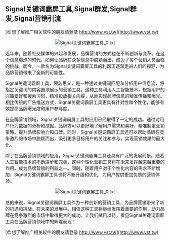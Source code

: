 ## **Signal关键词霸屏工具,Signal群发,Signal群发,Signal营销引流**

[😍想了解推广相关软件的朋友请登录 http://www.vst.tw](http://www.vst.tw)

 <center><img src="https://vst.tw/MP4/tuiguang/png/5.png" alt="Signal关键词霸屏工具_0.txt"></center>

近年来，随着社交媒体的兴起和发展，品牌营销的方式也在不断创新与变革。在这个信息爆炸的时代，如何让品牌在众多信息中脱颖而出，成为了每个营销人员面临的挑战。而今，一款名为Signal关键词霸屏工具的利器正逐渐走进人们的视野，为品牌营销带来了全新的可能性。

Signal关键词霸屏工具，顾名思义，是一种通过关键词匹配和分析用户信息流，将指定关键词的内容置顶展示的营销工具。这种工具利用人工智能技术，根据用户的兴趣爱好和搜索习惯，精准投放相关内容，从而实现品牌信息的精准传播和曝光。相比传统的广告推送方式，Signal关键词霸屏工具更具有针对性和个性化，能够有效提高品牌曝光度和用户参与度。

在品牌营销领域，Signal关键词霸屏工具的应用已经取得了一定的成功。通过对用户行为数据的分析和挖掘，品牌方可以更好地了解用户需求和喜好，精准制定营销策略，提升品牌影响力和口碑。同时，Signal关键词霸屏工具还可以帮助品牌在竞争激烈的市场中脱颖而出，吸引更多目标用户的关注和参与，实现营销效果的最大化。

除了在品牌营销领域的应用，Signal关键词霸屏工具还具有广泛的发展前景。随着人工智能技术的不断进步和完善，这种个性化营销工具将在未来发挥越来越重要的作用，成为品牌营销的利器之一。同时，随着用户对于个性化内容的需求不断增加，Signal关键词霸屏工具也将不断升级和优化，为用户提供更加优质的营销体验。

 <center><img src="https://vst.tw/MP4/tuiguang/png/8.png" alt="Signal关键词霸屏工具_0.txt"></center>

总的来说，Signal关键词霸屏工具作为一种创新的营销工具，为品牌营销带来了新的机遇和挑战。在未来的发展中，相信这种工具将继续发挥着重要的作用，助力品牌在竞争激烈的市场中取得更大的成功。让我们拭目以待，看见Signal关键词霸屏工具在品牌营销领域中的辉煌表现！

[😍想了解推广相关软件的朋友请登录 http://www.vst.tw](http://www.vst.tw)



